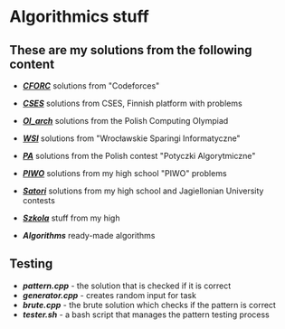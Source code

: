 # Algorithmics stuff

## These are my solutions from the following content

- ***[CFORC](https://codeforces.com/)***
solutions from "Codeforces"

- ***[CSES](https://cses.fi/problemset/list/)***
solutions from CSES, Finnish platform with problems

- ***[OI_arch](https://szkopul.edu.pl/p/default/problemset/oi)***
solutions from the Polish Computing Olympiad

- ***[WSI](https://solve.edu.pl/~sparingi/tasks)***
solutions from "Wrocławskie Sparingi Informatyczne"

- ***[PA](https://potyczki.mimuw.edu.pl/)***
solutions from the Polish contest "Potyczki Algorytmiczne"

- ***[PIWO](https://szkopul.edu.pl/c/piwo-202021/p/)***
solutions from my high school "PIWO" problems

- ***[Satori](https://satori.tcs.uj.edu.pl/)***
solutions from my high school and Jagiellonian University contests

- ***[Szkola](https://szkopul.edu.pl/)***
stuff from my high 

- ***Algorithms***
ready-made algorithms

## Testing

+ ***pattern.cpp*** - the solution that is checked if it is correct
+ ***generator.cpp*** - creates random input for task
+ ***brute.cpp*** - the brute solution which checks if the pattern is correct
+ ***tester.sh*** - a bash script that manages the pattern testing process
